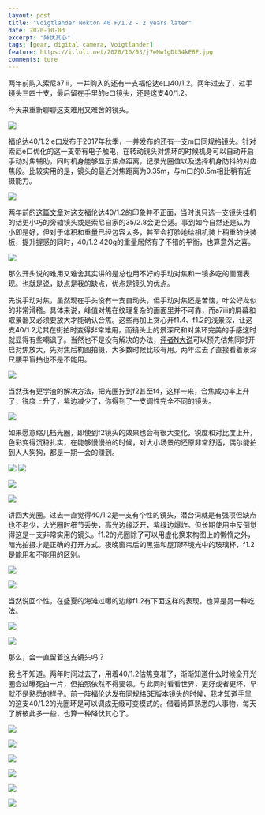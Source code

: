 ```yaml
---
layout: post
title: "Voigtlander Nokton 40 F/1.2 - 2 years later"
date: 2020-10-03
excerpt: "降伏其心"
tags: [gear, digital camera, Voigtlander]
feature: https://i.loli.net/2020/10/03/j7eMw1gDt34kE8F.jpg
comments: ture
---
```

两年前购入索尼a7iii，一并购入的还有一支福伦达e口40/1.2。两年过去了，过手镜头三四十支，最后留在手里的e口镜头，还是这支40/1.2。

今天来重新聊聊这支难用又难舍的镜头。

![](https://i.loli.net/2020/10/03/j7eMw1gDt34kE8F.jpg)

福伦达40/1.2 e口发布于2017年秋季，一并发布的还有一支m口同规格镜头。针对索尼e口优化的这一支带有电子触电，在转动镜头对焦环的时候机身可以自动开启手动对焦辅助，同时机身能够显示焦点距离，记录光圈值以及选择机身防抖的对应焦段。比较实用的是，镜头的最近对焦距离为0.35m，与m口的0.5m相比稍有近摄能力。

![](https://i.loli.net/2020/10/03/5FG4HsbP3gxqBv9.jpg)

两年前的[这篇文章](https://taikwai.github.io/cv40/)对这支福伦达40/1.2的印象并不正面，当时说只选一支镜头挂机的话更小巧的旁轴镜头或是索尼自家的35/2.8会更合适。事到如今自然还是认为小即是好，但对于体积和重量已经包容太多，甚至会打脸地给相机装上稍重的快装板，提升握感的同时，40/1.2 420g的重量居然有了不错的平衡，也算意外之喜。

![](https://i.loli.net/2020/10/03/x5pQyGDWiMhCvJV.jpg)

那么开头说的难用又难舍其实讲的是总也用不好的手动对焦和一镜多吃的画面表现。也就是说，缺点是我的缺点，优点是镜头的优点。

先说手动对焦，虽然现在手头没有一支自动头，但手动对焦还是苦恼，叶公好龙似的非常滑稽。具体来说，峰值对焦在纹理复杂的画面里并不可靠，而a7iii的屏幕和取景器又必须要放大才能确认合焦。这些再加上贪心开f1.4、f1.2的浅景深，让这支40/1.2尤其在街拍时变得非常难用，而镜头上的景深尺和对焦环完美的手感这时就显得有些嘲讽了。当然也不是没有解决的办法，[评者N大说](https://post.smzdm.com/p/707559/)可以预先估焦同时开启对焦放大，先对焦后构图拍摄，大多数时候比较有用。两年过去了直接看着景深尺腰平盲拍也不是不能用。

![](https://i.loli.net/2020/10/03/aCH7myBJnxIwfPS.jpg)

当然我有更学渣的解决方法，把光圈拧到f2甚至f4，这样一来，合焦成功率上升了，锐度上升了，紫边减少了，你得到了一支调性完全不同的镜头。

![](https://i.loli.net/2020/10/03/r2v5ZLnKVPFJ3zd.jpg)

如果愿意缩几档光圈，即使到f2镜头的效果也会有很大变化，锐度和对比度上升，色彩变得沉稳扎实，在能够慢慢拍的时候，对大小场景的还原非常舒适，偶尔能拍到人人狗狗，都是一期一会的赚到。 

![](https://i.loli.net/2020/10/03/nK4lWRVCtBXfIwr.jpg)
![](https://i.loli.net/2020/10/03/gVKdAumYDx3wCaZ.jpg)


![](https://i.loli.net/2020/10/03/2OCJGIqAUP3ZanY.jpg)

![](https://i.loli.net/2020/10/03/U2kcS4T5oaRrqgb.jpg)

讲回大光圈。过去一直觉得40/1.2是一支有个性的镜头，潜台词就是有强项但缺点也不老少，大光圈时细节丢失，高光边缘泛开，紫绿边爆炸。但长期使用中反倒觉得这是一支非常实用的镜头。f1.2的光圈除了可以用虚化换来构图上的懒惰之外，暗光拍摄才是正确的打开方式。夜晚窗帘后的黑猫和屋顶环境光中的玻璃杯，f1.2是能用和不能用的区别。

![](https://i.loli.net/2020/10/03/QfbtJd3OMla2Lei.jpg)

![](https://i.loli.net/2020/10/03/ompPQ4v9cXYLsBT.jpg)

当然说回个性，在盛夏的海滩过曝的边缘f1.2有下面这样的表现，也算是另一种吃法。

![](https://i.loli.net/2020/10/03/JGxBRlS6Et5iUF3.jpg)

![](https://i.loli.net/2020/10/03/i7Kt4LzJTS3mMCQ.jpg)

那么，会一直留着这支镜头吗？

我也不知道。两年时间过去了，用着40/1.2估焦变准了，渐渐知道什么时候全开光圈会过曝死白一片，但拍照依然不得要领。与此同时看看世界，更好或者更坏，早就不是熟悉的样子。前一阵福伦达发布同规格SE版本镜头的时候，我才知道手里的这支40/1.2的光圈环是可以调成无级可变模式的。借着尚算熟悉的人事物，每天了解彼此多一些，也算一种降伏其心了。

![](https://i.loli.net/2020/10/03/jIqaisKhdGlOWtX.jpg)

![](https://i.loli.net/2020/10/03/W9DZa1CckouENsm.jpg)

![](https://i.loli.net/2020/10/03/8ab5JYhylj9quIV.jpg)

![](https://i.loli.net/2020/10/03/4QujZCh51Itn8JV.jpg)

![](https://i.loli.net/2020/10/03/sPeFIAQdLwru9Xt.jpg)

![](https://i.loli.net/2020/10/03/sxYQX6HkmESeM1W.jpg)
